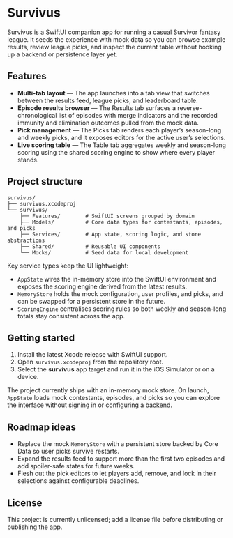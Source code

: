 # Survivus

Survivus is a SwiftUI companion app for running a casual Survivor fantasy league. It seeds the experience with mock data so you can browse example results, review league picks, and inspect the current table without hooking up a backend or persistence layer yet.

## Features

- **Multi-tab layout** &mdash; The app launches into a tab view that switches between the results feed, league picks, and leaderboard table.
- **Episode results browser** &mdash; The Results tab surfaces a reverse-chronological list of episodes with merge indicators and the recorded immunity and elimination outcomes pulled from the mock data.
- **Pick management** &mdash; The Picks tab renders each player’s season-long and weekly picks, and it exposes editors for the active user’s selections.
- **Live scoring table** &mdash; The Table tab aggregates weekly and season-long scoring using the shared scoring engine to show where every player stands.

## Project structure

```
survivus/
├── survivus.xcodeproj
└── survivus/
    ├── Features/        # SwiftUI screens grouped by domain
    ├── Models/          # Core data types for contestants, episodes, and picks
    ├── Services/        # App state, scoring logic, and store abstractions
    ├── Shared/          # Reusable UI components
    └── Mocks/           # Seed data for local development
```

Key service types keep the UI lightweight:

- `AppState` wires the in-memory store into the SwiftUI environment and exposes the scoring engine derived from the latest results.
- `MemoryStore` holds the mock configuration, user profiles, and picks, and can be swapped for a persistent store in the future.
- `ScoringEngine` centralises scoring rules so both weekly and season-long totals stay consistent across the app.

## Getting started

1. Install the latest Xcode release with SwiftUI support.
2. Open `survivus.xcodeproj` from the repository root.
3. Select the **survivus** app target and run it in the iOS Simulator or on a device.

The project currently ships with an in-memory mock store. On launch, `AppState` loads mock contestants, episodes, and picks so you can explore the interface without signing in or configuring a backend.

## Roadmap ideas

- Replace the mock `MemoryStore` with a persistent store backed by Core Data so user picks survive restarts.
- Expand the results feed to support more than the first two episodes and add spoiler-safe states for future weeks.
- Flesh out the pick editors to let players add, remove, and lock in their selections against configurable deadlines.

## License

This project is currently unlicensed; add a license file before distributing or publishing the app.
